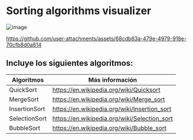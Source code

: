 # Sorting algorithms visualizer

![image](https://github.com/user-attachments/assets/3672150c-fa9c-46cd-82fa-65e1e24a9569)

https://github.com/user-attachments/assets/68cdb83a-479e-4979-918e-70cfb8d0a614

## Incluye los siguientes algoritmos:

| Algoritmos | Más información |
| ----- | -------------------- |
| QuickSort | https://en.wikipedia.org/wiki/Quicksort |
| MergeSort | https://en.wikipedia.org/wiki/Merge_sort |
| InsertionSort | https://en.wikipedia.org/wiki/Insertion_sort |
| SelectionSort | https://en.wikipedia.org/wiki/Selection_sort |
| BubbleSort | https://en.wikipedia.org/wiki/Bubble_sort |
